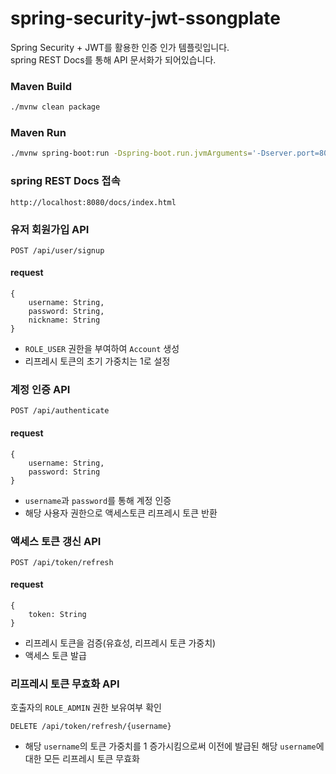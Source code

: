 # spring-security-jwt-ssongplate

Spring Security + JWT를 활용한 인증 인가 템플릿입니다.<br/>
spring REST Docs를 통해 API 문서화가 되어있습니다.

### Maven Build
```bash
./mvnw clean package
```
### Maven Run
```bash
./mvnw spring-boot:run -Dspring-boot.run.jvmArguments='-Dserver.port=8080'
```
### spring REST Docs 접속
```
http://localhost:8080/docs/index.html
```

### 유저 회원가입 API
```
POST /api/user/signup
```
#### request
```
{
    username: String,
    password: String,
    nickname: String
}
```
* `ROLE_USER` 권한을 부여하여 `Account` 생성
* 리프레시 토큰의 초기 가중치는 1로 설정

### 계정 인증 API
```
POST /api/authenticate
```
#### request
```
{
    username: String,
    password: String
}
```
* `username`과 `password`를 통해 계정 인증
* 해당 사용자 권한으로 액세스토큰 리프레시 토큰 반환

### 액세스 토큰 갱신 API
```
POST /api/token/refresh
```
#### request
```
{
    token: String
}
```
* 리프레시 토큰을 검증(유효성, 리프레시 토큰 가중치)
* 액세스 토큰 발급

### 리프레시 토큰 무효화 API
호출자의 `ROLE_ADMIN` 권한 보유여부 확인
```
DELETE /api/token/refresh/{username}
```
* 해당 `username`의 토큰 가중치를 1 증가시킴으로써 이전에 발급된 해당 `username`에 대한 모든 리프레시 토큰 무효화

